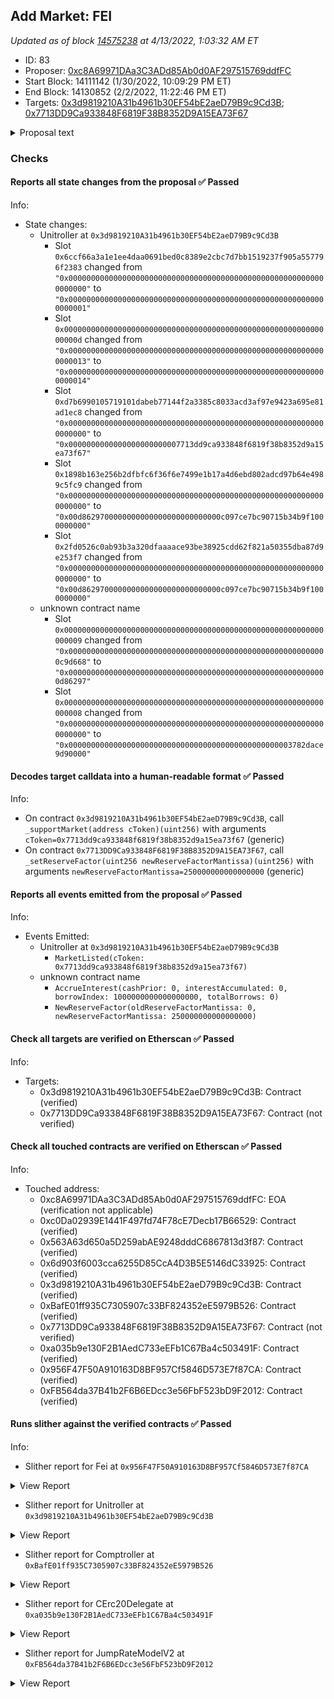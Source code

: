 ## Add Market: FEI

_Updated as of block [14575238](https://etherscan.io/block/14575238) at 4/13/2022, 1:03:32 AM ET_

- ID: 83
- Proposer: [0xc8A69971DAa3C3ADd85Ab0d0AF297515769ddfFC](https://etherscan.io/address/0xc8A69971DAa3C3ADd85Ab0d0AF297515769ddfFC)
- Start Block: 14111142 (1/30/2022, 10:09:29 PM ET)
- End Block: 14130852 (2/2/2022, 11:22:46 PM ET)
- Targets: [0x3d9819210A31b4961b30EF54bE2aeD79B9c9Cd3B](https://etherscan.io/address/0x3d9819210A31b4961b30EF54bE2aeD79B9c9Cd3B#code); [0x7713DD9Ca933848F6819F38B8352D9A15EA73F67](https://etherscan.io/address/0x7713DD9Ca933848F6819F38B8352D9A15EA73F67#code)

<details>
  <summary>Proposal text</summary>

> # Add Market: FEI
> Fei USD (FEI) is a highly scalable and decentralized algorithmic stablecoin that utilizes protocol controlled value (PCV) for peg stabilization, while maintaining highly liquid secondary markets. Users can mint FEI from ETH and other bonding curves, while FEI is redeemable at $1 USD (with a 1% fee) for ETH at the peg price.
> 
> FEI is governed by TRIBE holders who manage the PCV, backing FEI with a community-owned reserve.
> 
> This proposal serves to add a market for Fei USD (FEI) with the following parameters:
> - Interest rate model: same as cDAI, cUSDT, and cTUSD (stablecoin standard)
> - Collateral factor: 0% (standard to start)
> - Reserve factor: 25% (standard)
> - Borrow limit: none
> - COMP rewards: none (for now, pending a broader discussion)
> - Price source: Chainlink reporter anchored to [Uniswap V2 FEI/ETH](https://etherscan.io/address/0x94b0a3d511b6ecdb17ebf877278ab030acb0a878)
> 
> References:
> - [Fei Protocol](https://fei.money/)
> - [Etherscan - cFEI](https://etherscan.io/address/0x7713DD9Ca933848F6819F38B8352D9A15EA73F67)
> - [Forums discussion](https://www.comp.xyz/t/add-market-fei/2241/)
> - [Proposal simulation](https://github.com/TylerEther/compound-protocol/blob/add-market-fei/spec/sim/1001-add-market-fei/hypothetical_proposal.sim)
> 
> Proposer disclaimers, affiliations, and transparency:
> - FEI and TRIBE held over the past 90 days: none
> - Compensation for this proposal: none
> - Affiliation to FEI/TRIBE: none
</details>

### Checks
#### Reports all state changes from the proposal ✅ Passed
  




Info:
- State changes:
    - Unitroller at `0x3d9819210A31b4961b30EF54bE2aeD79B9c9Cd3B`
        - Slot `0x6ccf66a3a1e1ee4daa0691bed0c8389e2cbc7d7bb1519237f905a557796f2383` changed from `"0x0000000000000000000000000000000000000000000000000000000000000000"` to `"0x0000000000000000000000000000000000000000000000000000000000000001"`
        - Slot `0x000000000000000000000000000000000000000000000000000000000000000d` changed from `"0x0000000000000000000000000000000000000000000000000000000000000013"` to `"0x0000000000000000000000000000000000000000000000000000000000000014"`
        - Slot `0xd7b6990105719101dabeb77144f2a3385c8033acd3af97e9423a695e81ad1ec8` changed from `"0x0000000000000000000000000000000000000000000000000000000000000000"` to `"0x0000000000000000000000007713dd9ca933848f6819f38b8352d9a15ea73f67"`
        - Slot `0x1898b163e256b2dfbfc6f36f6e7499e1b17a4d6ebd802adcd97b64e4989c5fc9` changed from `"0x0000000000000000000000000000000000000000000000000000000000000000"` to `"0x00d8629700000000000000000000000000c097ce7bc90715b34b9f1000000000"`
        - Slot `0x2fd0526c0ab93b3a320dfaaaace93be38925cdd62f821a50355dba87d9e253f7` changed from `"0x0000000000000000000000000000000000000000000000000000000000000000"` to `"0x00d8629700000000000000000000000000c097ce7bc90715b34b9f1000000000"`
    - unknown contract name
        - Slot `0x0000000000000000000000000000000000000000000000000000000000000009` changed from `"0x0000000000000000000000000000000000000000000000000000000000c9d668"` to `"0x0000000000000000000000000000000000000000000000000000000000d86297"`
        - Slot `0x0000000000000000000000000000000000000000000000000000000000000008` changed from `"0x0000000000000000000000000000000000000000000000000000000000000000"` to `"0x00000000000000000000000000000000000000000000000003782dace9d90000"`

#### Decodes target calldata into a human-readable format ✅ Passed
  




Info:
- On contract `0x3d9819210A31b4961b30EF54bE2aeD79B9c9Cd3B`, call `_supportMarket(address cToken)(uint256)` with arguments `cToken=0x7713dd9ca933848f6819f38b8352d9a15ea73f67` (generic)
- On contract `0x7713DD9Ca933848F6819F38B8352D9A15EA73F67`, call `_setReserveFactor(uint256 newReserveFactorMantissa)(uint256)` with arguments `newReserveFactorMantissa=250000000000000000` (generic)

#### Reports all events emitted from the proposal ✅ Passed
  




Info:
- Events Emitted:
    - Unitroller at `0x3d9819210A31b4961b30EF54bE2aeD79B9c9Cd3B`
        - `MarketListed(cToken: 0x7713dd9ca933848f6819f38b8352d9a15ea73f67)`
    - unknown contract name
        - `AccrueInterest(cashPrior: 0, interestAccumulated: 0, borrowIndex: 1000000000000000000, totalBorrows: 0)`
        - `NewReserveFactor(oldReserveFactorMantissa: 0, newReserveFactorMantissa: 250000000000000000)`

#### Check all targets are verified on Etherscan ✅ Passed
  




Info:
- Targets:
    - 0x3d9819210A31b4961b30EF54bE2aeD79B9c9Cd3B: Contract (verified)
    - 0x7713DD9Ca933848F6819F38B8352D9A15EA73F67: Contract (not verified)

#### Check all touched contracts are verified on Etherscan ✅ Passed
  




Info:
- Touched address:
    - 0xc8A69971DAa3C3ADd85Ab0d0AF297515769ddfFC: EOA (verification not applicable)
    - 0xc0Da02939E1441F497fd74F78cE7Decb17B66529: Contract (verified)
    - 0x563A63d650a5D259abAE9248dddC6867813d3f87: Contract (verified)
    - 0x6d903f6003cca6255D85CcA4D3B5E5146dC33925: Contract (verified)
    - 0x3d9819210A31b4961b30EF54bE2aeD79B9c9Cd3B: Contract (verified)
    - 0xBafE01ff935C7305907c33BF824352eE5979B526: Contract (verified)
    - 0x7713DD9Ca933848F6819F38B8352D9A15EA73F67: Contract (not verified)
    - 0xa035b9e130F2B1AedC733eEFb1C67Ba4c503491F: Contract (verified)
    - 0x956F47F50A910163D8BF957Cf5846D573E7f87CA: Contract (verified)
    - 0xFB564da37B41b2F6B6EDcc3e56FbF523bD9F2012: Contract (verified)

#### Runs slither against the verified contracts ✅ Passed
  




Info:
- Slither report for Fei at `0x956F47F50A910163D8BF957Cf5846D573E7f87CA`

<details>
<summary>View Report</summary>

```
[92m
CoreRef.constructor(address).core (contracts/refs/CoreRef.sol#16) shadows:
	- CoreRef.core() (contracts/refs/CoreRef.sol#112-114) (function)
	- ICoreRef.core() (contracts/refs/ICoreRef.sol#23) (function)
CoreRef.setCore(address).core (contracts/refs/CoreRef.sol#95) shadows:
	- CoreRef.core() (contracts/refs/CoreRef.sol#112-114) (function)
	- ICoreRef.core() (contracts/refs/ICoreRef.sol#23) (function)
ICoreRef.setCore(address).core (contracts/refs/ICoreRef.sol#15) shadows:
	- ICoreRef.core() (contracts/refs/ICoreRef.sol#23) (function)
Fei.constructor(address).core (contracts/token/Fei.sol#26) shadows:
	- CoreRef.core() (contracts/refs/CoreRef.sol#112-114) (function)
	- ICoreRef.core() (contracts/refs/ICoreRef.sol#23) (function)
Reference: https://github.com/crytic/slither/wiki/Detector-Documentation#local-variable-shadowing[0m
[92m
Modifier CoreRef.ifMinterSelf() (contracts/refs/CoreRef.sol#20-24) does not always execute _; or revertModifier CoreRef.ifBurnerSelf() (contracts/refs/CoreRef.sol#26-30) does not always execute _; or revertReference: https://github.com/crytic/slither/wiki/Detector-Documentation#incorrect-modifier[0m
[92m
Fei.permit(address,address,uint256,uint256,uint8,bytes32,bytes32) (contracts/token/Fei.sol#157-191) uses timestamp for comparisons
	Dangerous comparisons:
	- require(bool,string)(deadline >= block.timestamp,Fei: EXPIRED) (contracts/token/Fei.sol#167)
Reference: https://github.com/crytic/slither/wiki/Detector-Documentation#block-timestamp[0m
[92m
Address.isContract(address) (@openzeppelin/contracts/utils/Address.sol#26-35) uses assembly
	- INLINE ASM (@openzeppelin/contracts/utils/Address.sol#33)
Address._verifyCallResult(bool,bytes,string) (@openzeppelin/contracts/utils/Address.sol#171-188) uses assembly
	- INLINE ASM (@openzeppelin/contracts/utils/Address.sol#180-183)
Fei.constructor(address) (contracts/token/Fei.sol#26-43) uses assembly
	- INLINE ASM (contracts/token/Fei.sol#29-31)
Reference: https://github.com/crytic/slither/wiki/Detector-Documentation#assembly-usage[0m
[92m
Different versions of Solidity is used:
	- Version used: ['>=0.6.0<0.8.0', '>=0.6.2<0.8.0', '^0.6.0', '^0.6.2']
	- >=0.6.0<0.8.0 (@openzeppelin/contracts/math/SafeMath.sol#3)
	- >=0.6.0<0.8.0 (@openzeppelin/contracts/token/ERC20/ERC20.sol#3)
	- >=0.6.0<0.8.0 (@openzeppelin/contracts/token/ERC20/ERC20Burnable.sol#3)
	- >=0.6.0<0.8.0 (@openzeppelin/contracts/token/ERC20/IERC20.sol#3)
	- >=0.6.2<0.8.0 (@openzeppelin/contracts/utils/Address.sol#3)
	- >=0.6.0<0.8.0 (@openzeppelin/contracts/utils/Context.sol#3)
	- >=0.6.0<0.8.0 (@openzeppelin/contracts/utils/Pausable.sol#3)
	- ^0.6.0 (contracts/core/ICore.sol#1)
	- ABIEncoderV2 (contracts/core/ICore.sol#2)
	- ^0.6.0 (contracts/core/IPermissions.sol#1)
	- ABIEncoderV2 (contracts/core/IPermissions.sol#2)
	- ^0.6.0 (contracts/refs/CoreRef.sol#1)
	- ABIEncoderV2 (contracts/refs/CoreRef.sol#2)
	- ^0.6.0 (contracts/refs/ICoreRef.sol#1)
	- ABIEncoderV2 (contracts/refs/ICoreRef.sol#2)
	- ^0.6.0 (contracts/token/Fei.sol#1)
	- ABIEncoderV2 (contracts/token/Fei.sol#2)
	- ^0.6.2 (contracts/token/IFei.sol#1)
	- ^0.6.2 (contracts/token/IIncentive.sol#1)
Reference: https://github.com/crytic/slither/wiki/Detector-Documentation#different-pragma-directives-are-used[0m
[92m
Address._verifyCallResult(bool,bytes,string) (@openzeppelin/contracts/utils/Address.sol#171-188) is never used and should be removed
Address.functionCall(address,bytes) (@openzeppelin/contracts/utils/Address.sol#79-81) is never used and should be removed
Address.functionCall(address,bytes,string) (@openzeppelin/contracts/utils/Address.sol#89-91) is never used and should be removed
Address.functionCallWithValue(address,bytes,uint256) (@openzeppelin/contracts/utils/Address.sol#104-106) is never used and should be removed
Address.functionCallWithValue(address,bytes,uint256,string) (@openzeppelin/contracts/utils/Address.sol#114-121) is never used and should be removed
Address.functionDelegateCall(address,bytes) (@openzeppelin/contracts/utils/Address.sol#153-155) is never used and should be removed
Address.functionDelegateCall(address,bytes,string) (@openzeppelin/contracts/utils/Address.sol#163-169) is never used and should be removed
Address.functionStaticCall(address,bytes) (@openzeppelin/contracts/utils/Address.sol#129-131) is never used and should be removed
Address.functionStaticCall(address,bytes,string) (@openzeppelin/contracts/utils/Address.sol#139-145) is never used and should be removed
Address.isContract(address) (@openzeppelin/contracts/utils/Address.sol#26-35) is never used and should be removed
Address.sendValue(address,uint256) (@openzeppelin/contracts/utils/Address.sol#53-59) is never used and should be removed
Context._msgData() (@openzeppelin/contracts/utils/Context.sol#20-23) is never used and should be removed
CoreRef._burnFeiHeld() (contracts/refs/CoreRef.sol#140-142) is never used and should be removed
CoreRef._mintFei(uint256) (contracts/refs/CoreRef.sol#144-146) is never used and should be removed
ERC20._setupDecimals(uint8) (@openzeppelin/contracts/token/ERC20/ERC20.sol#287-289) is never used and should be removed
SafeMath.div(uint256,uint256) (@openzeppelin/contracts/math/SafeMath.sol#135-138) is never used and should be removed
SafeMath.div(uint256,uint256,string) (@openzeppelin/contracts/math/SafeMath.sol#190-193) is never used and should be removed
SafeMath.mod(uint256,uint256) (@openzeppelin/contracts/math/SafeMath.sol#152-155) is never used and should be removed
SafeMath.mod(uint256,uint256,string) (@openzeppelin/contracts/math/SafeMath.sol#210-213) is never used and should be removed
SafeMath.mul(uint256,uint256) (@openzeppelin/contracts/math/SafeMath.sol#116-121) is never used and should be removed
SafeMath.tryAdd(uint256,uint256) (@openzeppelin/contracts/math/SafeMath.sol#24-28) is never used and should be removed
SafeMath.tryDiv(uint256,uint256) (@openzeppelin/contracts/math/SafeMath.sol#60-63) is never used and should be removed
SafeMath.tryMod(uint256,uint256) (@openzeppelin/contracts/math/SafeMath.sol#70-73) is never used and should be removed
SafeMath.tryMul(uint256,uint256) (@openzeppelin/contracts/math/SafeMath.sol#45-53) is never used and should be removed
SafeMath.trySub(uint256,uint256) (@openzeppelin/contracts/math/SafeMath.sol#35-38) is never used and should be removed
Reference: https://github.com/crytic/slither/wiki/Detector-Documentation#dead-code[0m
[92m
Pragma version>=0.6.0<0.8.0 (@openzeppelin/contracts/math/SafeMath.sol#3) is too complex
Pragma version>=0.6.0<0.8.0 (@openzeppelin/contracts/token/ERC20/ERC20.sol#3) is too complex
Pragma version>=0.6.0<0.8.0 (@openzeppelin/contracts/token/ERC20/ERC20Burnable.sol#3) is too complex
Pragma version>=0.6.0<0.8.0 (@openzeppelin/contracts/token/ERC20/IERC20.sol#3) is too complex
Pragma version>=0.6.2<0.8.0 (@openzeppelin/contracts/utils/Address.sol#3) is too complex
Pragma version>=0.6.0<0.8.0 (@openzeppelin/contracts/utils/Context.sol#3) is too complex
Pragma version>=0.6.0<0.8.0 (@openzeppelin/contracts/utils/Pausable.sol#3) is too complex
Pragma version^0.6.0 (contracts/core/ICore.sol#1) allows old versions
Pragma version^0.6.0 (contracts/core/IPermissions.sol#1) allows old versions
Pragma version^0.6.0 (contracts/refs/CoreRef.sol#1) allows old versions
Pragma version^0.6.0 (contracts/refs/ICoreRef.sol#1) allows old versions
Pragma version^0.6.0 (contracts/token/Fei.sol#1) allows old versions
Pragma version^0.6.2 (contracts/token/IFei.sol#1) allows old versions
Pragma version^0.6.2 (contracts/token/IIncentive.sol#1) allows old versions
solc-0.6.6 is not recommended for deployment
Reference: https://github.com/crytic/slither/wiki/Detector-Documentation#incorrect-versions-of-solidity[0m
[92m
Low level call in Address.sendValue(address,uint256) (@openzeppelin/contracts/utils/Address.sol#53-59):
	- (success) = recipient.call{value: amount}() (@openzeppelin/contracts/utils/Address.sol#57)
Low level call in Address.functionCallWithValue(address,bytes,uint256,string) (@openzeppelin/contracts/utils/Address.sol#114-121):
	- (success,returndata) = target.call{value: value}(data) (@openzeppelin/contracts/utils/Address.sol#119)
Low level call in Address.functionStaticCall(address,bytes,string) (@openzeppelin/contracts/utils/Address.sol#139-145):
	- (success,returndata) = target.staticcall(data) (@openzeppelin/contracts/utils/Address.sol#143)
Low level call in Address.functionDelegateCall(address,bytes,string) (@openzeppelin/contracts/utils/Address.sol#163-169):
	- (success,returndata) = target.delegatecall(data) (@openzeppelin/contracts/utils/Address.sol#167)
Reference: https://github.com/crytic/slither/wiki/Detector-Documentation#low-level-calls[0m
[92m
Variable Fei.DOMAIN_SEPARATOR (contracts/token/Fei.sol#18) is not in mixedCase
Reference: https://github.com/crytic/slither/wiki/Detector-Documentation#conformance-to-solidity-naming-conventions[0m
[92m
Redundant expression "this (@openzeppelin/contracts/utils/Context.sol#21)" inContext (@openzeppelin/contracts/utils/Context.sol#15-24)
Reference: https://github.com/crytic/slither/wiki/Detector-Documentation#redundant-statements[0m
[92m
symbol() should be declared external:
	- ERC20.symbol() (@openzeppelin/contracts/token/ERC20/ERC20.sol#72-74)
decimals() should be declared external:
	- ERC20.decimals() (@openzeppelin/contracts/token/ERC20/ERC20.sol#89-91)
totalSupply() should be declared external:
	- ERC20.totalSupply() (@openzeppelin/contracts/token/ERC20/ERC20.sol#96-98)
balanceOf(address) should be declared external:
	- ERC20.balanceOf(address) (@openzeppelin/contracts/token/ERC20/ERC20.sol#103-105)
transfer(address,uint256) should be declared external:
	- ERC20.transfer(address,uint256) (@openzeppelin/contracts/token/ERC20/ERC20.sol#115-118)
approve(address,uint256) should be declared external:
	- ERC20.approve(address,uint256) (@openzeppelin/contracts/token/ERC20/ERC20.sol#134-137)
transferFrom(address,address,uint256) should be declared external:
	- ERC20.transferFrom(address,address,uint256) (@openzeppelin/contracts/token/ERC20/ERC20.sol#152-156)
increaseAllowance(address,uint256) should be declared external:
	- ERC20.increaseAllowance(address,uint256) (@openzeppelin/contracts/token/ERC20/ERC20.sol#170-173)
decreaseAllowance(address,uint256) should be declared external:
	- ERC20.decreaseAllowance(address,uint256) (@openzeppelin/contracts/token/ERC20/ERC20.sol#189-192)
burnFrom(address,uint256) should be declared external:
	- ERC20Burnable.burnFrom(address,uint256) (@openzeppelin/contracts/token/ERC20/ERC20Burnable.sol#36-41)
	- Fei.burnFrom(address,uint256) (contracts/token/Fei.sol#79-87)
pause() should be declared external:
	- CoreRef.pause() (contracts/refs/CoreRef.sol#101-103)
unpause() should be declared external:
	- CoreRef.unpause() (contracts/refs/CoreRef.sol#106-108)
core() should be declared external:
	- CoreRef.core() (contracts/refs/CoreRef.sol#112-114)
tribeBalance() should be declared external:
	- CoreRef.tribeBalance() (contracts/refs/CoreRef.sol#136-138)
Reference: https://github.com/crytic/slither/wiki/Detector-Documentation#public-function-that-could-be-declared-external[0m
0x956F47F50A910163D8BF957Cf5846D573E7f87CA analyzed (14 contracts with 77 detectors), 71 result(s) found
```

</details>


- Slither report for Unitroller at `0x3d9819210A31b4961b30EF54bE2aeD79B9c9Cd3B`

<details>
<summary>View Report</summary>

```
Contract has no public source code
Traceback (most recent call last):
  File "/opt/hostedtoolcache/Python/3.10.4/x64/lib/python3.10/site-packages/slither/__main__.py", line 743, in main_impl
    ) = process_all(filename, args, detector_classes, printer_classes)
  File "/opt/hostedtoolcache/Python/3.10.4/x64/lib/python3.10/site-packages/slither/__main__.py", line 73, in process_all
    compilations = compile_all(target, **vars(args))
  File "/opt/hostedtoolcache/Python/3.10.4/x64/lib/python3.10/site-packages/crytic_compile/crytic_compile.py", line 637, in compile_all
    compilations.append(CryticCompile(target, **kwargs))
  File "/opt/hostedtoolcache/Python/3.10.4/x64/lib/python3.10/site-packages/crytic_compile/crytic_compile.py", line 117, in __init__
    self._compile(**kwargs)
  File "/opt/hostedtoolcache/Python/3.10.4/x64/lib/python3.10/site-packages/crytic_compile/crytic_compile.py", line 548, in _compile
    self._platform.compile(self, **kwargs)
  File "/opt/hostedtoolcache/Python/3.10.4/x64/lib/python3.10/site-packages/crytic_compile/platform/etherscan.py", line 256, in compile
    raise InvalidCompilation("Contract has no public source code: " + etherscan_url)
crytic_compile.platform.exceptions.InvalidCompilation: Contract has no public source code: https://api.etherscan.io/api?module=contract&action=getsourcecode&address=0x3d9819210A31b4961b30EF54bE2aeD79B9c9Cd3B
None
Error in 0x3d9819210A31b4961b30EF54bE2aeD79B9c9Cd3B
Traceback (most recent call last):
  File "/opt/hostedtoolcache/Python/3.10.4/x64/lib/python3.10/site-packages/slither/__main__.py", line 743, in main_impl
    ) = process_all(filename, args, detector_classes, printer_classes)
  File "/opt/hostedtoolcache/Python/3.10.4/x64/lib/python3.10/site-packages/slither/__main__.py", line 73, in process_all
    compilations = compile_all(target, **vars(args))
  File "/opt/hostedtoolcache/Python/3.10.4/x64/lib/python3.10/site-packages/crytic_compile/crytic_compile.py", line 637, in compile_all
    compilations.append(CryticCompile(target, **kwargs))
  File "/opt/hostedtoolcache/Python/3.10.4/x64/lib/python3.10/site-packages/crytic_compile/crytic_compile.py", line 117, in __init__
    self._compile(**kwargs)
  File "/opt/hostedtoolcache/Python/3.10.4/x64/lib/python3.10/site-packages/crytic_compile/crytic_compile.py", line 548, in _compile
    self._platform.compile(self, **kwargs)
  File "/opt/hostedtoolcache/Python/3.10.4/x64/lib/python3.10/site-packages/crytic_compile/platform/etherscan.py", line 256, in compile
    raise InvalidCompilation("Contract has no public source code: " + etherscan_url)
crytic_compile.platform.exceptions.InvalidCompilation: Contract has no public source code: https://api.etherscan.io/api?module=contract&action=getsourcecode&address=0x3d9819210A31b4961b30EF54bE2aeD79B9c9Cd3B

```

</details>


- Slither report for Comptroller at `0xBafE01ff935C7305907c33BF824352eE5979B526`

<details>
<summary>View Report</summary>

```
Contract has no public source code
Traceback (most recent call last):
  File "/opt/hostedtoolcache/Python/3.10.4/x64/lib/python3.10/site-packages/slither/__main__.py", line 743, in main_impl
    ) = process_all(filename, args, detector_classes, printer_classes)
  File "/opt/hostedtoolcache/Python/3.10.4/x64/lib/python3.10/site-packages/slither/__main__.py", line 73, in process_all
    compilations = compile_all(target, **vars(args))
  File "/opt/hostedtoolcache/Python/3.10.4/x64/lib/python3.10/site-packages/crytic_compile/crytic_compile.py", line 637, in compile_all
    compilations.append(CryticCompile(target, **kwargs))
  File "/opt/hostedtoolcache/Python/3.10.4/x64/lib/python3.10/site-packages/crytic_compile/crytic_compile.py", line 117, in __init__
    self._compile(**kwargs)
  File "/opt/hostedtoolcache/Python/3.10.4/x64/lib/python3.10/site-packages/crytic_compile/crytic_compile.py", line 548, in _compile
    self._platform.compile(self, **kwargs)
  File "/opt/hostedtoolcache/Python/3.10.4/x64/lib/python3.10/site-packages/crytic_compile/platform/etherscan.py", line 256, in compile
    raise InvalidCompilation("Contract has no public source code: " + etherscan_url)
crytic_compile.platform.exceptions.InvalidCompilation: Contract has no public source code: https://api.etherscan.io/api?module=contract&action=getsourcecode&address=0xBafE01ff935C7305907c33BF824352eE5979B526
None
Error in 0xBafE01ff935C7305907c33BF824352eE5979B526
Traceback (most recent call last):
  File "/opt/hostedtoolcache/Python/3.10.4/x64/lib/python3.10/site-packages/slither/__main__.py", line 743, in main_impl
    ) = process_all(filename, args, detector_classes, printer_classes)
  File "/opt/hostedtoolcache/Python/3.10.4/x64/lib/python3.10/site-packages/slither/__main__.py", line 73, in process_all
    compilations = compile_all(target, **vars(args))
  File "/opt/hostedtoolcache/Python/3.10.4/x64/lib/python3.10/site-packages/crytic_compile/crytic_compile.py", line 637, in compile_all
    compilations.append(CryticCompile(target, **kwargs))
  File "/opt/hostedtoolcache/Python/3.10.4/x64/lib/python3.10/site-packages/crytic_compile/crytic_compile.py", line 117, in __init__
    self._compile(**kwargs)
  File "/opt/hostedtoolcache/Python/3.10.4/x64/lib/python3.10/site-packages/crytic_compile/crytic_compile.py", line 548, in _compile
    self._platform.compile(self, **kwargs)
  File "/opt/hostedtoolcache/Python/3.10.4/x64/lib/python3.10/site-packages/crytic_compile/platform/etherscan.py", line 256, in compile
    raise InvalidCompilation("Contract has no public source code: " + etherscan_url)
crytic_compile.platform.exceptions.InvalidCompilation: Contract has no public source code: https://api.etherscan.io/api?module=contract&action=getsourcecode&address=0xBafE01ff935C7305907c33BF824352eE5979B526

```

</details>


- Slither report for CErc20Delegate at `0xa035b9e130F2B1AedC733eEFb1C67Ba4c503491F`

<details>
<summary>View Report</summary>

```
Contract has no public source code
Traceback (most recent call last):
  File "/opt/hostedtoolcache/Python/3.10.4/x64/lib/python3.10/site-packages/slither/__main__.py", line 743, in main_impl
    ) = process_all(filename, args, detector_classes, printer_classes)
  File "/opt/hostedtoolcache/Python/3.10.4/x64/lib/python3.10/site-packages/slither/__main__.py", line 73, in process_all
    compilations = compile_all(target, **vars(args))
  File "/opt/hostedtoolcache/Python/3.10.4/x64/lib/python3.10/site-packages/crytic_compile/crytic_compile.py", line 637, in compile_all
    compilations.append(CryticCompile(target, **kwargs))
  File "/opt/hostedtoolcache/Python/3.10.4/x64/lib/python3.10/site-packages/crytic_compile/crytic_compile.py", line 117, in __init__
    self._compile(**kwargs)
  File "/opt/hostedtoolcache/Python/3.10.4/x64/lib/python3.10/site-packages/crytic_compile/crytic_compile.py", line 548, in _compile
    self._platform.compile(self, **kwargs)
  File "/opt/hostedtoolcache/Python/3.10.4/x64/lib/python3.10/site-packages/crytic_compile/platform/etherscan.py", line 256, in compile
    raise InvalidCompilation("Contract has no public source code: " + etherscan_url)
crytic_compile.platform.exceptions.InvalidCompilation: Contract has no public source code: https://api.etherscan.io/api?module=contract&action=getsourcecode&address=0xa035b9e130F2B1AedC733eEFb1C67Ba4c503491F
None
Error in 0xa035b9e130F2B1AedC733eEFb1C67Ba4c503491F
Traceback (most recent call last):
  File "/opt/hostedtoolcache/Python/3.10.4/x64/lib/python3.10/site-packages/slither/__main__.py", line 743, in main_impl
    ) = process_all(filename, args, detector_classes, printer_classes)
  File "/opt/hostedtoolcache/Python/3.10.4/x64/lib/python3.10/site-packages/slither/__main__.py", line 73, in process_all
    compilations = compile_all(target, **vars(args))
  File "/opt/hostedtoolcache/Python/3.10.4/x64/lib/python3.10/site-packages/crytic_compile/crytic_compile.py", line 637, in compile_all
    compilations.append(CryticCompile(target, **kwargs))
  File "/opt/hostedtoolcache/Python/3.10.4/x64/lib/python3.10/site-packages/crytic_compile/crytic_compile.py", line 117, in __init__
    self._compile(**kwargs)
  File "/opt/hostedtoolcache/Python/3.10.4/x64/lib/python3.10/site-packages/crytic_compile/crytic_compile.py", line 548, in _compile
    self._platform.compile(self, **kwargs)
  File "/opt/hostedtoolcache/Python/3.10.4/x64/lib/python3.10/site-packages/crytic_compile/platform/etherscan.py", line 256, in compile
    raise InvalidCompilation("Contract has no public source code: " + etherscan_url)
crytic_compile.platform.exceptions.InvalidCompilation: Contract has no public source code: https://api.etherscan.io/api?module=contract&action=getsourcecode&address=0xa035b9e130F2B1AedC733eEFb1C67Ba4c503491F

```

</details>


- Slither report for JumpRateModelV2 at `0xFB564da37B41b2F6B6EDcc3e56FbF523bD9F2012`

<details>
<summary>View Report</summary>

```
Contract has no public source code
Traceback (most recent call last):
  File "/opt/hostedtoolcache/Python/3.10.4/x64/lib/python3.10/site-packages/slither/__main__.py", line 743, in main_impl
    ) = process_all(filename, args, detector_classes, printer_classes)
  File "/opt/hostedtoolcache/Python/3.10.4/x64/lib/python3.10/site-packages/slither/__main__.py", line 73, in process_all
    compilations = compile_all(target, **vars(args))
  File "/opt/hostedtoolcache/Python/3.10.4/x64/lib/python3.10/site-packages/crytic_compile/crytic_compile.py", line 637, in compile_all
    compilations.append(CryticCompile(target, **kwargs))
  File "/opt/hostedtoolcache/Python/3.10.4/x64/lib/python3.10/site-packages/crytic_compile/crytic_compile.py", line 117, in __init__
    self._compile(**kwargs)
  File "/opt/hostedtoolcache/Python/3.10.4/x64/lib/python3.10/site-packages/crytic_compile/crytic_compile.py", line 548, in _compile
    self._platform.compile(self, **kwargs)
  File "/opt/hostedtoolcache/Python/3.10.4/x64/lib/python3.10/site-packages/crytic_compile/platform/etherscan.py", line 256, in compile
    raise InvalidCompilation("Contract has no public source code: " + etherscan_url)
crytic_compile.platform.exceptions.InvalidCompilation: Contract has no public source code: https://api.etherscan.io/api?module=contract&action=getsourcecode&address=0xFB564da37B41b2F6B6EDcc3e56FbF523bD9F2012
None
Error in 0xFB564da37B41b2F6B6EDcc3e56FbF523bD9F2012
Traceback (most recent call last):
  File "/opt/hostedtoolcache/Python/3.10.4/x64/lib/python3.10/site-packages/slither/__main__.py", line 743, in main_impl
    ) = process_all(filename, args, detector_classes, printer_classes)
  File "/opt/hostedtoolcache/Python/3.10.4/x64/lib/python3.10/site-packages/slither/__main__.py", line 73, in process_all
    compilations = compile_all(target, **vars(args))
  File "/opt/hostedtoolcache/Python/3.10.4/x64/lib/python3.10/site-packages/crytic_compile/crytic_compile.py", line 637, in compile_all
    compilations.append(CryticCompile(target, **kwargs))
  File "/opt/hostedtoolcache/Python/3.10.4/x64/lib/python3.10/site-packages/crytic_compile/crytic_compile.py", line 117, in __init__
    self._compile(**kwargs)
  File "/opt/hostedtoolcache/Python/3.10.4/x64/lib/python3.10/site-packages/crytic_compile/crytic_compile.py", line 548, in _compile
    self._platform.compile(self, **kwargs)
  File "/opt/hostedtoolcache/Python/3.10.4/x64/lib/python3.10/site-packages/crytic_compile/platform/etherscan.py", line 256, in compile
    raise InvalidCompilation("Contract has no public source code: " + etherscan_url)
crytic_compile.platform.exceptions.InvalidCompilation: Contract has no public source code: https://api.etherscan.io/api?module=contract&action=getsourcecode&address=0xFB564da37B41b2F6B6EDcc3e56FbF523bD9F2012

```

</details>


